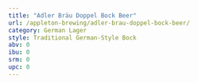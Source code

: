 ```yaml
---
title: "Adler Bräu Doppel Bock Beer"
url: /appleton-brewing/adler-brau-doppel-bock-beer/
category: German Lager
style: Traditional German-Style Bock
abv: 0
ibu: 0
srm: 0
upc: 0
---
```


